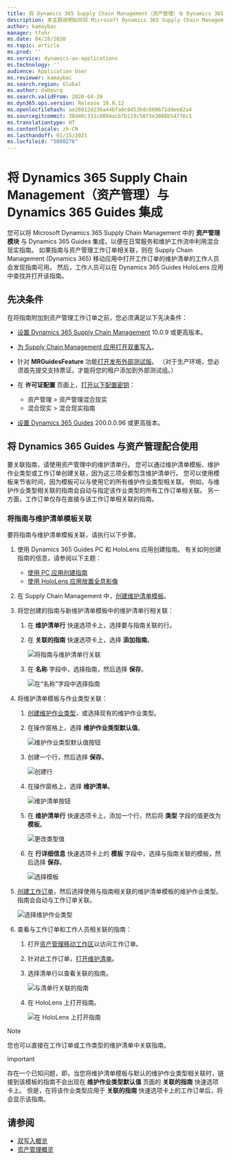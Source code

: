 ```yaml
---
title: 将 Dynamics 365 Supply Chain Management（资产管理）与 Dynamics 365 Guides 集成
description: 本主题说明如何将 Microsoft Dynamics 365 Supply Chain Management 中的资产管理模块与 Dynamics 365 Guides 集成，以便在日常服务和维护工作流中利用混合现实指南。
author: kamaybac
manager: tfehr
ms.date: 04/28/2020
ms.topic: article
ms.prod: ''
ms.service: dynamics-ax-applications
ms.technology: ''
audience: Application User
ms.reviewer: kamaybac
ms.search.region: Global
ms.author: dabourq
ms.search.validFrom: 2020-04-28
ms.dyn365.ops.version: Release 10.0.12
ms.openlocfilehash: ae26012d236a44bfa0c8453bdc660671ddee82a4
ms.sourcegitcommit: 38d40c331c8894acb7b119c5073e3088b54776c1
ms.translationtype: HT
ms.contentlocale: zh-CN
ms.lasthandoff: 01/15/2021
ms.locfileid: "5000276"
---
```

# <a name="integrate-dynamics-365-supply-chain-management-asset-management-with-dynamics-365-guides"></a>将 Dynamics 365 Supply Chain Management（资产管理）与 Dynamics 365 Guides 集成

您可以将 Microsoft Dynamics 365 Supply Chain Management 中的 **资产管理模块** 与 Dynamics 365 Guides 集成，以便在日常服务和维护工作流中利用混合现实指南。 如果指南与资产管理工作订单相关联，则在 Supply Chain Management (Dynamics 365) 移动应用中打开工作订单的维护清单的工作人员会发现指南可用。 然后，工作人员可以在 Dynamics 365 Guides HoloLens 应用中查找并打开该指南。

## <a name="prerequisites"></a>先决条件

在将指南附加到资产管理工作订单之前，您必须满足以下先决条件：

- [设置 Dynamics 365 Supply Chain Management](../../fin-ops-core/fin-ops/index.md) 10.0.9 或更高版本。
- [为 Supply Chain Management 应用打开双重写入](../../fin-ops-core/dev-itpro/data-entities/dual-write/enable-dual-write.md)。
- 针对 **MRGuidesFeature** 功能[打开发布外部测试版](../../fin-ops-core/dev-itpro/data-entities/data-entities-data-packages.md#features-flighted-in-data-management-and-enabling-flighted-features)。 （对于生产环境，您必须首先提交支持票证，才能将您的租户添加到外部测试组。）
- 在 **许可证配置** 页面上，[打开以下配置密钥](https://docs.microsoft.com/dynamicsax-2012/appuser-itpro/license-code-and-configuration-key-reference)：

    - 资产管理 \> 资产管理混合现实
    - 混合现实 \> 混合现实指南

- [设置 Dynamics 365 Guides](https://docs.microsoft.com/dynamics365/mixed-reality/guides/setup#step-2-create-a-common-data-service-environment-and-install-the-dynamics-365-guides-solution) 200.0.0.96 或更高版本。

## <a name="use-dynamics-365-guides-with-asset-management"></a>将 Dynamics 365 Guides 与资产管理配合使用

要关联指南，请使用资产管理中的维护清单行。 您可以通过维护清单模板、维护作业类型或工作订单创建关联，因为这三项全都包含维护清单行。 您可以使用模板来节省时间，因为模板可以与使用它的所有维护作业类型相关联。 例如，与维护作业类型相关联的指南会自动与指定该作业类型的所有工作订单相关联。 另一方面，工作订单仅存在直接与该工作订单相关联的指南。

### <a name="associate-a-guide-with-a-maintenance-checklist-template"></a>将指南与维护清单模板关联

要将指南与维护清单模板关联，请执行以下步骤。

1. 使用 Dynamics 365 Guides PC 和 HoloLens 应用创建指南。 有关如何创建指南的信息，请参阅以下主题：

    - [使用 PC 应用创建指南](https://docs.microsoft.com/dynamics365/mixed-reality/guides/pc-app-overview)
    - [使用 HoloLens 应用放置全息影像](https://docs.microsoft.com/dynamics365/mixed-reality/guides/hololens-app-overview)

1. 在 Supply Chain Management 中，[创建维护清单模板](setup-for-work-orders/job-groups-and-job-types-variants-trades-and-checklists.md#create-a-maintenance-checklist-template)。
1. 将您创建的指南与新维护清单模板中的维护清单行相关联：

    1. 在 **维护清单行** 快速选项卡上，选择要与指南关联的行。
    1. 在 **关联的指南** 快速选项卡上，选择 **添加指南**。

        ![将指南与维护清单行关联](media/am-guides-integration-add-guide.png "将指南与维护清单行关联")

    1. 在 **名称** 字段中，选择指南，然后选择 **保存**。

        ![在“名称”字段中选择指南](media/am-guides-integration-select-guide.png "在“名称”字段中选择指南")

1. 将维护清单模板与作业类型关联：

    1. [创建维护作业类型](setup-for-work-orders/job-groups-and-job-types-variants-trades-and-checklists.md#create-a-maintenance-job-type)，或选择现有的维护作业类型。
    1. 在操作窗格上，选择 **维护作业类型默认值**。

        ![维护作业类型默认值按钮](media/am-guides-integration-job-defaults.png "维护作业类型默认值按钮")

    1. 创建一个行，然后选择 **保存**。

        ![创建行](media/am-guides-integration-add-line.png "创建行")

    1. 在操作窗格上，选择 **维护清单**。

        ![维护清单按钮](media/am-guides-integration-maintenance-checklist.png "维护清单按钮")

    1. 在 **维护清单行** 快速选项卡上，添加一个行，然后将 **类型** 字段的值更改为 **模板**。

        ![更改类型值](media/am-guides-integration-checklist-lines.png "更改类型值")

    1. 在 **行详细信息** 快速选项卡上的 **模板** 字段中，选择与指南关联的模板，然后选择 **保存**。

        ![选择模板](media/am-guides-integration-checklist-line-details.png "选择模板")

1. [创建工作订单](work-orders/manually-created-workorders.md#create-work-order)，然后选择使用与指南相关联的维护清单模板的维护作业类型。 指南会自动与工作订单关联。

    ![选择维护作业类型](media/am-guides-integration-create-work-order.png "选择维护作业类型")

1. 查看与工作订单和工作人员相关联的指南：

    1. 打开[资产管理移动工作区](asset-management-mobile-workspace.md)以访问工作订单。
    1. 针对此工作订单，[打开维护清单](asset-management-mobile-workspace.md#view-maintenance-checklist-on-a-work-order-job)。
    1. 选择清单行以查看关联的指南。

        ![与清单行关联的指南](media/am-guides-integration-show-guide.png "与清单行关联的指南")

    1. 在 HoloLens 上打开指南。

        ![在 HoloLens 上打开指南](media/am-guides-integration-hololens-select.png "在 HoloLens 上打开指南")

> [!NOTE]
> 您也可以直接在工作订单或工作类型的维护清单中关联指南。

> [!IMPORTANT]
> 存在一个已知问题，即，当您将维护清单模板与默认的维护作业类型相关联时，链接到该模板的指南不会出现在 **维护作业类型默认值** 页面的 **关联的指南** 快速选项卡上。 但是，在将该作业类型应用于 **关联的指南** 快速选项卡上的工作订单后，将会显示该指南。

## <a name="see-also"></a>请参阅

- [双写入概览](../../fin-ops-core/dev-itpro/data-entities/dual-write/dual-write-overview.md)
- [资产管理概览](index.md)
